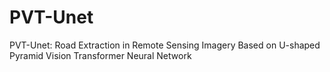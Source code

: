 # PVT-Unet
PVT-Unet: Road Extraction in Remote Sensing Imagery Based on U-shaped Pyramid Vision Transformer Neural Network
